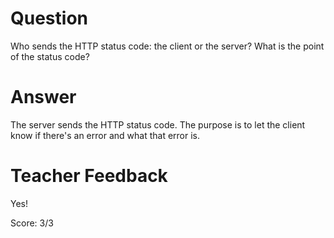 # Question

Who sends the HTTP status code: the client or the server? What is the point of the status code?

# Answer
The server sends the HTTP status code. The purpose is to let the client know if there's an error and what that error is.

# Teacher Feedback

Yes!

Score: 3/3